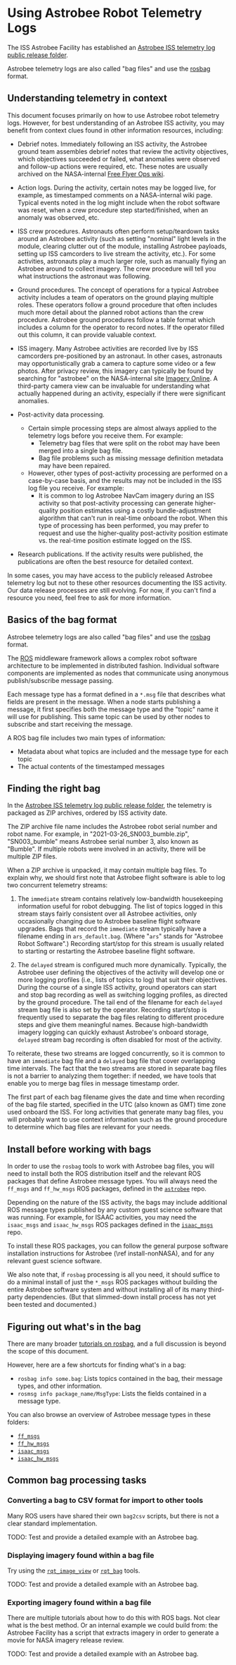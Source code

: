 
# Using Astrobee Robot Telemetry Logs

The ISS Astrobee Facility has established an [Astrobee ISS telemetry
log public release
folder](https://nasagov.box.com/s/4ign43svk39guhy9ev8t5xkzui6tqjm1).

Astrobee telemetry logs are also called "bag files" and use the
[rosbag](http://wiki.ros.org/rosbag) format.

## Understanding telemetry in context

This document focuses primarily on how to use Astrobee robot telemetry
logs. However, for best understanding of an Astrobee ISS activity, you
may benefit from context clues found in other information resources,
including:

- Debrief notes. Immediately following an ISS activity, the Astrobee
  ground team assembles debrief notes that review the activity
  objectives, which objectives succeeded or failed, what anomalies were
  observed and follow-up actions were required, etc. These notes are
  usually archived on the NASA-internal [Free Flyer Ops
  wiki](https://babelfish.arc.nasa.gov/confluence/display/FFOPS/).

- Action logs. During the activity, certain notes may be logged live,
  for example, as timestamped comments on a NASA-internal wiki
  page. Typical events noted in the log might include when the robot
  software was reset, when a crew procedure step started/finished, when
  an anomaly was observed, etc.

- ISS crew procedures. Astronauts often perform setup/teardown tasks
  around an Astrobee activity (such as setting "nominal" light levels in
  the module, clearing clutter out of the module, installing Astrobee
  payloads, setting up ISS camcorders to live stream the activity,
  etc.). For some activities, astronauts play a much larger role, such
  as manually flying an Astrobee around to collect imagery. The crew
  procedure will tell you what instructions the astronaut was following.

- Ground procedures. The concept of operations for a typical Astrobee
  activity includes a team of operators on the ground playing multiple
  roles. These operators follow a ground procedure that often includes
  much more detail about the planned robot actions than the crew
  procedure. Astrobee ground procedures follow a table format which
  includes a column for the operator to record notes. If the operator
  filled out this column, it can provide valuable context.

- ISS imagery. Many Astrobee activities are recorded live by ISS
  camcorders pre-positioned by an astronaut. In other cases, astronauts
  may opportunistically grab a camera to capture some video or a few
  photos. After privacy review, this imagery can typically be found by
  searching for "astrobee" on the NASA-internal site [Imagery
  Online](https://io.jsc.nasa.gov/). A third-party camera view can be
  invaluable for understanding what actually happened during an
  activity, especially if there were significant anomalies.

- Post-activity data processing.
  - Certain simple processing steps are almost always applied to the
    telemetry logs before you receive them. For example:
    - Telemetry bag files that were split on the robot may have been
      merged into a single bag file.
    - Bag file problems such as missing message definition metadata may
      have been repaired.
  - However, other types of post-activity processing are performed on a
    case-by-case basis, and the results may not be included in the ISS
    log file you receive. For example:
    - It is common to log Astrobee NavCam imagery during an ISS activity
      so that post-activity processing can generate higher-quality
      position estimates using a costly bundle-adjustment algorithm that
      can't run in real-time onboard the robot. When this type of
      processing has been performed, you may prefer to request and use
      the higher-quality post-activity position estimate vs. the
      real-time position estimate logged on the ISS.

- Research publications. If the activity results were published, the
  publications are often the best resource for detailed context.

In some cases, you may have access to the publicly released Astrobee
telemetry log but not to these other resources documenting the ISS
activity. Our data release processes are still evolving. For now, if you
can't find a resource you need, feel free to ask for more information.

## Basics of the bag format

Astrobee telemetry logs are also called "bag files" and use the
[rosbag](http://wiki.ros.org/rosbag) format.

The [ROS](https://www.ros.org/) middleware framework allows a complex
robot software architecture to be implemented in distributed
fashion. Individual software components are implemented as nodes that
communicate using anonymous publish/subscribe message passing.

Each message type has a format defined in a `*.msg` file that describes
what fields are present in the message. When a node starts publishing a
message, it first specifies both the message type and the "topic" name
it will use for publishing. This same topic can be used by other nodes
to subscribe and start receiving the message.

A ROS bag file includes two main types of information:
- Metadata about what topics are included and the message type for each
  topic
- The actual contents of the timestamped messages

## Finding the right bag

In the [Astrobee ISS telemetry log public release
folder](https://nasagov.box.com/s/4ign43svk39guhy9ev8t5xkzui6tqjm1), the
telemetry is packaged as ZIP archives, ordered by ISS activity date.

The ZIP archive file name includes the Astrobee robot serial number and
robot name. For example, in "2021-03-26_SN003_bumble.zip",
"SN003_bumble" means Astrobee serial number 3, also known as "Bumble".
If multiple robots were involved in an activity, there will be multiple
ZIP files.

When a ZIP archive is unpacked, it may contain multiple bag files. To
explain why, we should first note that Astrobee flight software is able
to log two concurrent telemetry streams:

1. The `immediate` stream contains relatively low-bandwidth housekeeping
   information useful for robot debugging. The list of topics logged in
   this stream stays fairly consistent over all Astrobee activities,
   only occasionally changing due to Astrobee baseline flight software
   upgrades. Bags that record the `immediate` stream typically have a
   filename ending in `ars_default.bag`. (Where "`ars`" stands for
   "Astrobee Robot Software".) Recording start/stop for this stream is
   usually related to starting or restarting the Astrobee baseline
   flight software.

2. The `delayed` stream is configured much more dynamically. Typically,
   the Astrobee user defining the objectives of the activity will
   develop one or more logging profiles (i.e., lists of topics to log)
   that suit their objectives. During the course of a single ISS
   activity, ground operators can start and stop bag recording as well
   as switching logging profiles, as directed by the ground
   procedure. The tail end of the filename for each `delayed` stream bag
   file is also set by the operator. Recording start/stop is frequently
   used to separate the bag files relating to different procedure steps
   and give them meaningful names. Because high-bandwidth imagery
   logging can quickly exhaust Astrobee's onboard storage, `delayed`
   stream bag recording is often disabled for most of the activity.

To reiterate, these two streams are logged concurrently, so it is common
to have an `immediate` bag file and a `delayed` bag file that cover
overlapping time intervals. The fact that the two streams are stored in
separate bag files is not a barrier to analyzing them together: if
needed, we have tools that enable you to merge bag files in message
timestamp order.

The first part of each bag filename gives the date and time when
recording of the bag file started, specified in the UTC (also known as
GMT) time zone used onboard the ISS. For long activities that generate
many bag files, you will probably want to use context information such
as the ground procedure to determine which bag files are relevant for
your needs.

## Install before working with bags

In order to use the `rosbag` tools to work with Astrobee bag files, you
will need to install both the ROS distribution itself and the relevant
ROS packages that define Astrobee message types. You will always need
the `ff_msgs` and `ff_hw_msgs` ROS packages, defined in the
[`astrobee`](https://github.com/nasa/astrobee) repo.

Depending on the nature of the ISS activity, the bags may include
additional ROS message types published by any custom guest science
software that was running. For example, for ISAAC activities, you may
need the `isaac_msgs` and `isaac_hw_msgs` ROS packages defined in the
[`isaac_msgs`](https://github.com/nasa/isaac_msgs) repo.

To install these ROS packages, you can follow the general purpose
software installation instructions for Astrobee (\ref install-nonNASA),
and for any relevant guest science software.

We also note that, if `rosbag` processing is all you need, it should
suffice to do a minimal install of just the `*_msgs` ROS packages
without building the entire Astrobee software system and without
installing all of its many third-party dependencies. (But that
slimmed-down install process has not yet been tested and documented.)

## Figuring out what's in the bag

There are many broader [tutorials on
rosbag](http://wiki.ros.org/rosbag/Tutorials), and a full discussion is
beyond the scope of this document.

However, here are a few shortcuts for finding what's in a bag:

- `rosbag info some.bag`: Lists topics contained in the bag,
  their message types, and other information.
- `rosmsg info package_name/MsgType`: Lists the fields contained in a
  message type.

You can also browse an overview of Astrobee message types in these
folders:

- [`ff_msgs`](https://github.com/nasa/astrobee/tree/master/communications/ff_msgs/msg)
- [`ff_hw_msgs`](https://github.com/nasa/astrobee/tree/master/communications/ff_hw_msgs/msg)
- [`isaac_msgs`](https://github.com/nasa/isaac_msgs/tree/master/isaac_msgs/msg)
- [`isaac_hw_msgs`](https://github.com/nasa/isaac_msgs/tree/master/isaac_hw_msgs/msg)

## Common bag processing tasks

### Converting a bag to CSV format for import to other tools

Many ROS users have shared their own `bag2csv` scripts, but there is not
a clear standard implementation.

TODO: Test and provide a detailed example with an Astrobee bag.

### Displaying imagery found within a bag file

Try using the [`rqt_image_view`](http://wiki.ros.org/rqt_image_view) or
[`rqt_bag`](http://wiki.ros.org/rqt_bag) tools.

TODO: Test and provide a detailed example with an Astrobee bag.

### Exporting imagery found within a bag file

There are multiple tutorials about how to do this with ROS bags. Not
clear what is the best method. Or an internal example we could build
from: the Astrobee Facility has a script that extracts imagery in order
to generate a movie for NASA imagery release review.

TODO: Test and provide a detailed example with an Astrobee bag.
